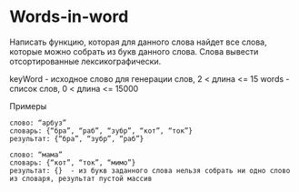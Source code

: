 # Words-in-word
Написать функцию, которая для данного слова найдет все слова, которые можно собрать из букв данного слова. Слова вывести отсортированные лексикографически.

keyWord - исходное слово для генерации слов, 2 < длина <= 15
words - список слов, 0 < длина <= 15000 

Примеры

	слово: “арбуз”
	словарь: {“бра”, “раб”, “зубр”, “кот”, “ток”}
	результат: {“бра”, “зубр”, “раб”}

	слово: “мама”
	словарь: {“кот”, “ток”, “мимо”}
	результат: {}  - из букв заданного слова нельзя собрать ни одно слово из словаря, результат пустой массив

